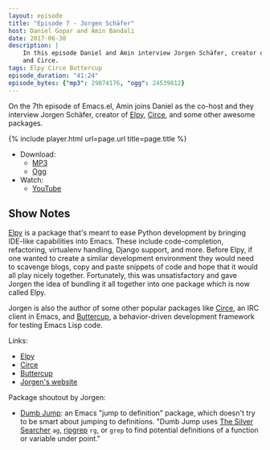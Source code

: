 ```yaml
---
layout: episode
title: "Episode 7 - Jorgen Schäfer"
host: Daniel Gopar and Amin Bandali
date: 2017-06-30
description: |
    In this episode Daniel and Amin interview Jorgen Schäfer, creator of Elpy
    and Circe.
tags: Elpy Circe Buttercup
episode_duration: "41:24"
episode_bytes: {"mp3": 29874176, "ogg": 24539812}
---
```


On the 7th episode of Emacs.el, Amin joins Daniel as the co-host and they
interview Jorgen Schäfer, creator of [Elpy][elpy], [Circe][circe], and some
other awesome packages.

{% include player.html url=page.url title=page.title %}

- Download:
  - [MP3](https://cdn.emacsel.com/episodes/emacsel-ep7.mp3)
  - [Ogg](https://cdn.emacsel.com/episodes/emacsel-ep7.ogg)
- Watch:
  - [YouTube](https://www.youtube.com/watch?v=9-Gmutn6jZY)

## Show Notes

[Elpy][elpy] is a package that's meant to ease Python development by bringing
IDE-like capabilities into Emacs. These include code-completion, refactoring,
virtualenv handling, Django support, and more. Before Elpy, if one wanted to
create a similar development environment they would need to scavenge blogs, copy
and paste snippets of code and hope that it would all play nicely together.
Fortunately, this was unsatisfactory and gave Jorgen the idea of bundling it all
together into one package which is now called Elpy.

Jorgen is also the author of some other popular packages like [Circe][circe],
an IRC client in Emacs, and [Buttercup][buttercup], a behavior-driven
development framework for testing Emacs Lisp code.

Links:

- [Elpy][elpy]
- [Circe][circe]
- [Buttercup][buttercup]
- [Jorgen's website][jorgen]

Package shoutout by Jorgen:

- [Dumb Jump][dumb-jump]: an Emacs "jump to definition" package, which doesn't
  try to be smart about jumping to definitions. "Dumb Jump
  uses [The Silver Searcher][ag] `ag`, [ripgrep][rg] `rg`, or `grep` to find
  potential definitions of a function or variable under point."

[elpy]: https://github.com/jorgenschaefer/elpy
[circe]: https://github.com/jorgenschaefer/circe
[buttercup]: https://github.com/jorgenschaefer/emacs-buttercup
[jorgen]: https://www.jorgenschaefer.de
[dumb-jump]: https://github.com/jacktasia/dumb-jump
[ag]: https://github.com/ggreer/the_silver_searcher
[rg]: https://github.com/BurntSushi/ripgrep
